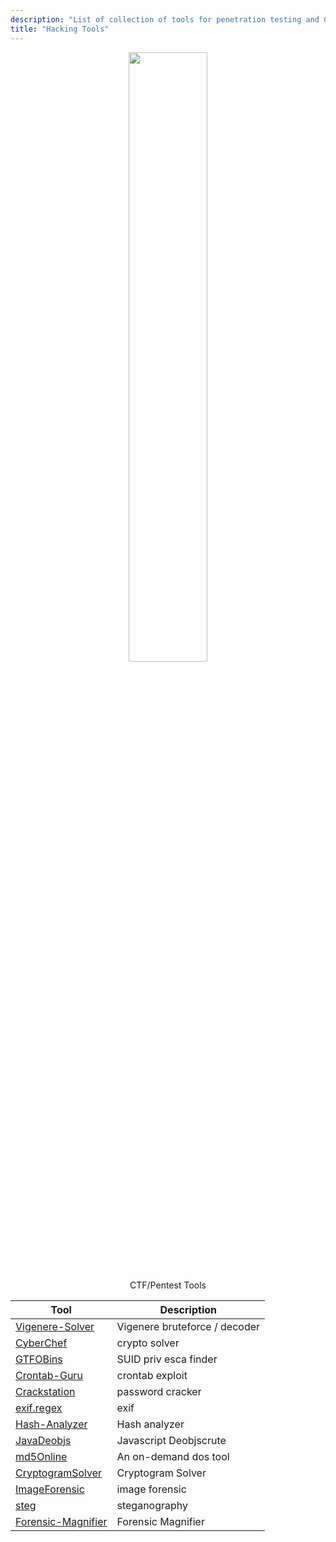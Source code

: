 ```yaml
---
description: "List of collection of tools for penetration testing and CTF"
title: "Hacking Tools"
---
```

<p><center>
<img src="https://user-images.githubusercontent.com/78603128/141178171-c777f226-0981-4700-9bf4-4cde819b10ce.png" width="50%" >
</center>
</p>

<html>
  <head>
<style>
  .desc{
    font-weight: normal;
    font-family: Monaco, "Bitstream Vera Sans Mono", "Lucida Console", Terminal, monospace;
    color: #b5e853;
    letter-spacing: -0.03em;
    text-shadow: 0 1px 1px rgb(0 0 0 / 10%), 0 0 5px rgb(181 232 83 / 10%), 0 0 10px rgb(181 232 83 / 10%);  
  }
</style>
    </head>
</html>

<p class="desc">
  <center>
CTF/Pentest Tools
  </center>
</p>

Tool | Description
-----|------------
[Vigenere-Solver](https://www.guballa.de/vigenere-solver) | Vigenere bruteforce / decoder
[CyberChef](https://gchq.github.io/) | crypto solver
[GTFOBins](https://gtfobins.github.io/) | SUID priv esca finder
[Crontab-Guru](https://crontab.guru/every-2-minutes) | crontab exploit
[Crackstation](https://crackstation.net/) | password cracker
[exif.regex](http://exif.regex.info/exif.cgi) | exif
[Hash-Analyzer](https://www.tunnelsup.com/hash-analyzer/) | Hash analyzer
[JavaDeobjs](https://lelinhtinh.github.io/de4js/) | Javascript Deobjscrute
[md5Online](https://www.md5online.org/md5-decrypt.html) | An on-demand dos tool
[CryptogramSolver](https://quipquip.com) | Cryptogram Solver
[ImageForensic](http://www.imageforensic.org/) | image forensic
[steg](http://stylesuxx.github.io/steganography/) | steganography
[Forensic-Magnifier](https://29a.ch/photo-forensics/#forensic-magnifier) | Forensic Magnifier



